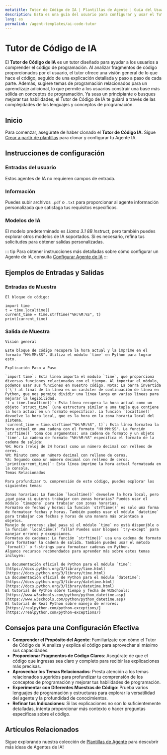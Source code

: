 ```yaml
---
metatitle: Tutor de Código de IA | Plantillas de Agente | Guía del Usuario de FabriXAI
description: Esta es una guía del usuario para configurar y usar el Tutor de Código de IA, un agente especializado en explicaciones de programación.
lang: es
permalink: /agent-templates/ai-code-tutor
---
```


# Tutor de Código de IA

El **Tutor de Código de IA** es un tutor diseñado para ayudar a los usuarios a comprender el código de programación. Al analizar fragmentos de código proporcionados por el usuario, el tutor ofrece una visión general de lo que hace el código, seguido de una explicación detallada y paso a paso de cada parte. Además, sugiere temas de programación relacionados para un aprendizaje adicional, lo que permite a los usuarios construir una base más sólida en conceptos de programación. Ya seas un principiante o busques mejorar tus habilidades, el Tutor de Código de IA te guiará a través de las complejidades de los lenguajes y conceptos de programación.

## Inicio

Para comenzar, asegúrate de haber clonado el **Tutor de Código IA**. Sigue [Crear a partir de plantillas](/en-us/create-from-templates/) para clonar y configurar tu Agente IA.

## Instrucciones de configuración

### Entradas del usuario

Estos agentes de IA no requieren campos de entrada.

### Información

Puedes subir archivos `.pdf` o `.txt` para proporcionar al agente información personalizada que satisfaga tus requisitos específicos.

### Modelos de IA

El modelo predeterminado es *Llama 3.1 8B Instruct*, pero también puedes explorar otros modelos de IA soportados. Si es necesario, refina tus solicitudes para obtener salidas personalizadas.

::: tip
Para obtener instrucciones más detalladas sobre cómo configurar un Agente de IA, consulta [Configurar Agente de IA](/en-us/configuer-ai-agent/)
:::

## Ejemplos de Entradas y Salidas

### Entradas de Muestra

```
El bloque de código:

import time
t = time.localtime()
current_time = time.strftime("%H:%M:%S", t)
print(current_time)
```

### Salida de Muestra

```
Visión general

Este bloque de código recupera la hora actual y la imprime en el formato "HH:MM:SS". Utiliza el módulo `time` en Python para lograr esto.

Explicación Paso a Paso

`import time`: Esta línea importa el módulo `time`, que proporciona diversas funciones relacionadas con el tiempo. Al importar el módulo, podemos usar sus funciones en nuestro código. Nota: La barra invertida (`\`) al final de la línea es un carácter de continuación de línea en Python, que nos permite dividir una línea larga en varias líneas para mejorar la legibilidad.
`t = time.localtime()`: Esta línea recupera la hora actual como un objeto `struct_time` (una estructura similar a una tupla que contiene la hora actual en un formato específico). La función `localtime()` devuelve la hora local, que es la hora en la zona horaria local del sistema.
`current_time = time.strftime("%H:%M:%S", t)`: Esta línea formatea la hora actual en una cadena con el formato "HH:MM:SS". La función `strftime()` toma dos argumentos: una cadena de formato y un objeto `time`. La cadena de formato "%H:%M:%S" especifica el formato de la cadena de salida:
%H: Hora (reloj de 24 horas) como un número decimal con relleno de ceros.
%M: Minuto como un número decimal con relleno de ceros.
%S: Segundo como un número decimal con relleno de ceros.
`print(current_time)`: Esta línea imprime la hora actual formateada en la consola.
Temas Relacionados

Para profundizar tu comprensión de este código, puedes explorar los siguientes temas:

Zonas horarias: La función `localtime()` devuelve la hora local, pero ¿qué pasa si quieres trabajar con zonas horarias? Puedes usar el módulo `timezone` para trabajar con zonas horarias.
Formateo de fechas y horas: La función `strftime()` es solo una forma de formatear fechas y horas. También puedes usar el módulo `datetime` para trabajar con fechas y horas de una manera más orientada a objetos.
Manejo de errores: ¿Qué pasa si el módulo `time` no está disponible o la función `localtime()` falla? Puedes usar bloques `try-except` para manejar errores y excepciones.
Formateo de cadenas: La función `strftime()` usa una cadena de formato para formatear la cadena de salida. También puedes usar el método `format()` o f-strings para formatear cadenas en Python.
Algunos recursos recomendados para aprender más sobre estos temas incluyen:

La documentación oficial de Python para el módulo `time`: [https://docs.python.org/3/library/time.html](https://docs.python.org/3/library/time.html)
La documentación oficial de Python para el módulo `datetime`: [https://docs.python.org/3/library/datetime.html](https://docs.python.org/3/library/datetime.html)
El tutorial de Python sobre tiempo y fecha de W3Schools: [https://www.w3schools.com/python/python_datetime.asp](https://www.w3schools.com/python/python_datetime.asp)
El tutorial de Real Python sobre manejo de errores: [https://realpython.com/python-exceptions/](https://realpython.com/python-exceptions/)
```

## Consejos para una Configuración Efectiva

- **Comprender el Propósito del Agente**: Familiarízate con cómo el Tutor de Código de IA analiza y explica el código para aprovechar al máximo sus capacidades.
- **Proporcionar Fragmentos de Código Claros**: Asegúrate de que el código que ingresas sea claro y completo para recibir las explicaciones más precisas.
- **Aprovechar los Temas Relacionados**: Presta atención a los temas relacionados sugeridos para profundizar tu comprensión de los conceptos de programación y mejorar tus habilidades de programación.
- **Experimentar con Diferentes Muestras de Código**: Prueba varios lenguajes de programación y estructuras para explorar la versatilidad del agente y la profundidad de conocimientos.
- **Refinar tus Indicaciones**: Si las explicaciones no son lo suficientemente detalladas, intenta proporcionar más contexto o hacer preguntas específicas sobre el código.

## Artículos Relacionados
Sigue explorando nuestra colección de [Plantillas de Agente](/en-us/agent-templates/) para descubrir más ideas de Agentes de IA!